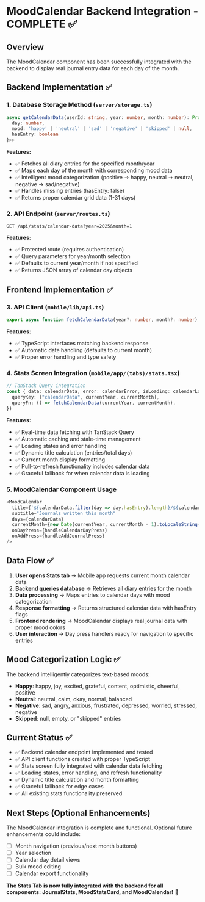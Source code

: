# MoodCalendar Backend Integration - COMPLETE ✅

## Overview
The MoodCalendar component has been successfully integrated with the backend to display real journal entry data for each day of the month.

## Backend Implementation ✅

### 1. Database Storage Method (`server/storage.ts`)
```typescript
async getCalendarData(userId: string, year: number, month: number): Promise<Array<{ 
  day: number, 
  mood: 'happy' | 'neutral' | 'sad' | 'negative' | 'skipped' | null, 
  hasEntry: boolean 
}>>
```

**Features:**
- ✅ Fetches all diary entries for the specified month/year
- ✅ Maps each day of the month with corresponding mood data
- ✅ Intelligent mood categorization (positive → happy, neutral → neutral, negative → sad/negative)
- ✅ Handles missing entries (hasEntry: false)
- ✅ Returns proper calendar grid data (1-31 days)

### 2. API Endpoint (`server/routes.ts`)
```
GET /api/stats/calendar-data?year=2025&month=1
```

**Features:**
- ✅ Protected route (requires authentication)
- ✅ Query parameters for year/month selection
- ✅ Defaults to current year/month if not specified
- ✅ Returns JSON array of calendar day objects

## Frontend Implementation ✅

### 3. API Client (`mobile/lib/api.ts`)
```typescript
export async function fetchCalendarData(year?: number, month?: number): Promise<CalendarDay[]>
```

**Features:**
- ✅ TypeScript interfaces matching backend response
- ✅ Automatic date handling (defaults to current month)
- ✅ Proper error handling and type safety

### 4. Stats Screen Integration (`mobile/app/(tabs)/stats.tsx`)
```typescript
// TanStack Query integration
const { data: calendarData, error: calendarError, isLoading: calendarLoading } = useQuery({
  queryKey: ["calendarData", currentYear, currentMonth],
  queryFn: () => fetchCalendarData(currentYear, currentMonth),
})
```

**Features:**
- ✅ Real-time data fetching with TanStack Query
- ✅ Automatic caching and stale-time management
- ✅ Loading states and error handling
- ✅ Dynamic title calculation (entries/total days)
- ✅ Current month display formatting
- ✅ Pull-to-refresh functionality includes calendar data
- ✅ Graceful fallback for when calendar data is loading

### 5. MoodCalendar Component Usage
```typescript
<MoodCalendar
  title={`${calendarData.filter(day => day.hasEntry).length}/${calendarData.length}`}
  subtitle="Journals written this month"
  days={calendarData}
  currentMonth={new Date(currentYear, currentMonth - 1).toLocaleString('default', { month: 'long', year: 'numeric' })}
  onDayPress={handleCalendarDayPress}
  onAddPress={handleAddJournalPress}
/>
```

## Data Flow ✅

1. **User opens Stats tab** → Mobile app requests current month calendar data
2. **Backend queries database** → Retrieves all diary entries for the month
3. **Data processing** → Maps entries to calendar days with mood categorization
4. **Response formatting** → Returns structured calendar data with hasEntry flags
5. **Frontend rendering** → MoodCalendar displays real journal data with proper mood colors
6. **User interaction** → Day press handlers ready for navigation to specific entries

## Mood Categorization Logic ✅

The backend intelligently categorizes text-based moods:

- **Happy**: happy, joy, excited, grateful, content, optimistic, cheerful, positive
- **Neutral**: neutral, calm, okay, normal, balanced  
- **Negative**: sad, angry, anxious, frustrated, depressed, worried, stressed, negative
- **Skipped**: null, empty, or "skipped" entries

## Current Status ✅

- ✅ Backend calendar endpoint implemented and tested
- ✅ API client functions created with proper TypeScript
- ✅ Stats screen fully integrated with calendar data fetching
- ✅ Loading states, error handling, and refresh functionality
- ✅ Dynamic title calculation and month formatting
- ✅ Graceful fallback for edge cases
- ✅ All existing stats functionality preserved

## Next Steps (Optional Enhancements)

The MoodCalendar integration is complete and functional. Optional future enhancements could include:

- [ ] Month navigation (previous/next month buttons)
- [ ] Year selection
- [ ] Calendar day detail views
- [ ] Bulk mood editing
- [ ] Calendar export functionality

**The Stats Tab is now fully integrated with the backend for all components: JournalStats, MoodStatsCard, and MoodCalendar!** 🎉